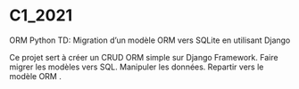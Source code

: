 # C1_2021
ORM Python
TD: Migration d’un modèle ORM vers SQLite en utilisant Django

Ce projet sert à créer un CRUD ORM simple sur Django Framework. 
Faire migrer les modèles vers SQL.
Manipuler les données.
Repartir vers le modèle ORM .

